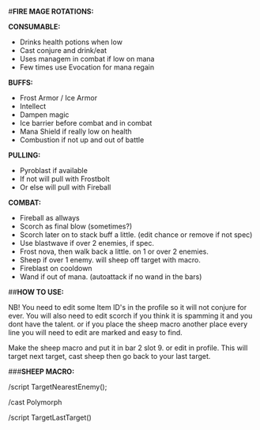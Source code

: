 #**FIRE MAGE ROTATIONS:**

**CONSUMABLE:**
- Drinks health potions when low
- Cast conjure and drink/eat
- Uses managem in combat if low on mana
- Few times use Evocation for mana regain

**BUFFS:**
- Frost Armor / Ice Armor
- Intellect
- Dampen magic
- Ice barrier before combat and in combat
- Mana Shield if really low on health
- Combustion if not up and out of battle

**PULLING:**
- Pyroblast if available
- If not will pull with Frostbolt
- Or else will pull with Fireball

**COMBAT:**
- Fireball as allways
- Scorch as final blow (sometimes?)
- Scorch later on to stack buff a little. (edit chance or remove if not spec)
- Use blastwave if over 2 enemies, if spec.
- Frost nova, then walk back a little. on 1 or over 2 enemies.
- Sheep if over 1 enemy. will sheep off target with macro.
- Fireblast on cooldown
- Wand if out of mana. (autoattack if no wand in the bars)


##**HOW TO USE:**

NB! You need to edit some Item ID's in the profile so it will not conjure for ever.
You will also need to edit scorch if you think it is spamming it and you dont have the talent. or if you place the sheep macro another place
every line you will need to edit are marked and easy to find.

Make the sheep macro and put it in bar 2 slot 9. or edit in profile.
This will target next target, cast sheep then go back to your last target.


###**SHEEP MACRO:**

/script TargetNearestEnemy();

/cast Polymorph

/script TargetLastTarget()